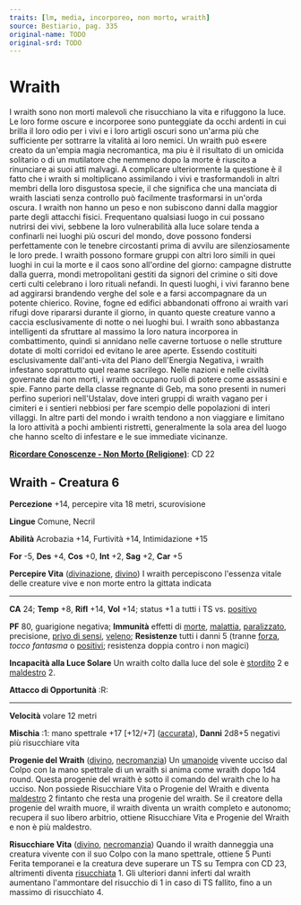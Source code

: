 ```yaml
---
traits: [lm, media, incorporeo, non morto, wraith]
source: Bestiario, pag. 335
original-name: TODO
original-srd: TODO
---
```


# Wraith

I wraith sono non morti malevoli che risucchiano la vita e rifuggono la luce. Le
loro forme oscure e incorporee sono punteggiate da occhi ardenti in cui brilla
il loro odio per i vivi e i loro artigli oscuri sono un'arma più che sufficiente
per sottrarre la vitalità ai loro nemici. Un wraith può es«ere creato da
un'empia magia necromantica, ma piu è il risultato di un omicida solitario o di
un mutilatore che nemmeno dopo la morte è riuscito a rinunciare ai suoi atti
malvagi. A complicare ulteriormente la questione è il fatto che i wraith si
moltiplicano assimilando i vivi e trasformandoli in altri membri della loro
disgustosa specie, il che significa che una manciata di wraith lasciati senza
controllo può facilmente trasformarsi in un'orda oscura. I wraith non hanno un
peso e non subiscono danni dalla maggior parte degli attacchi fisici.
Frequentano qualsiasi luogo in cui possano nutrirsi dei vivi, sebbene la loro
vulnerabilità alla luce solare tenda a confinarli nei luoghi più oscuri del
mondo, dove possono fondersi perfettamente con le tenebre circostanti prima di
avvilu are silenziosamente le loro prede. I wraith possono formare gruppi con
altri loro simili in quei luoghi in cui la morte e il caos sono all'ordine del
giorno: campagne distrutte dalla guerra, mondi metropolitani gestiti da signori
del crimine o siti dove certi culti celebrano i loro rituali nefandi. In questi
luoghi, i vivi faranno bene ad aggirarsi brandendo verghe del sole e a farsi
accompagnare da un potente chierico. Rovine, fogne ed edifici abbandonati
offrono ai wraith vari rifugi dove ripararsi durante il giorno, in quanto queste
creature vanno a caccia esclusivamente di notte o nei luoghi bui. I wraith sono
abbastanza intelligenti da sfruttare al massimo la loro natura incorporea in
combattimento, quindi si annidano nelle caverne tortuose o nelle strutture
dotate di molti corridoi ed evitano le aree aperte. Essendo costituiti
esclusivamente dall'anti-vita del Piano dell'Energia Negativa, i wraith
infestano soprattutto quel reame sacrilego. Nelle nazioni e nelle civiltà
governate dai non morti, i wraith occupano ruoli di potere come assassini e
spie. Fanno parte della classe regnante di Geb, ma sono presenti in numeri
perfino superiori nell'Ustalav, dove interi gruppi di wraith vagano per i
cimiteri e i sentieri nebbiosi per fare scempio delle popolazioni di interi
villaggi. In altre parti del mondo i wraith tendono a non viaggiare e limitano
la loro attività a pochi ambienti ristretti, generalmente la sola area del luogo
che hanno scelto di infestare e le sue immediate vicinanze.

**[Ricordare Conoscenze - Non Morto (Religione)](/azioni/abilita/ricordare-conoscenze)**:
CD 22

## Wraith - Creatura 6

**Percezione** +14, percepire vita 18 metri, scurovisione

**Lingue** Comune, Necril

**Abilità** Acrobazia +14, Furtività +14, Intimidazione +15

**For** -5, **Des** +4, **Cos** +0, **Int** +2, **Sag** +2, **Car** +5

**Percepire Vita** ([divinazione](/tratti/divinazione),
[divino](/tratti/divino)) I wraith percepiscono l'essenza vitale delle creature
vive e non morte entro la gittata indicata

---

**CA** 24; **Temp** +8, **Rifl** +14, **Vol** +14; status +1 a tutti i TS vs.
[positivo](/tratti/positivo)

**PF** 80, guarigione negativa; **Immunità** effetti di [morte](/tratti/morte),
[malattia](/tratti/malattia), [paralizzato](/condizioni/paralizzato),
precisione, [privo di sensi](/condizioni/privo-di-sensi),
[veleno](/tratti/veleno); **Resistenze** tutti i danni 5 (tranne
[forza](/tratti/forza), _tocco fantasma_ o [positivi](/tratti/positivo);
resistenza doppia contro i non magici)

**Incapacità alla Luce Solare** Un wraith colto dalla luce del sole è
[stordito](/condizioni/stordito) 2 e [maldestro](/condizioni/maldestro) 2.

**Attacco di Opportunità** :R:

---

**Velocità** volare 12 metri

**Mischia** :1: mano spettrale +17 \[+12/+7] ([accurata](/tratti/accurata)),
**Danni** 2d8+5 negativi più risucchiare vita

**Progenie del Wraith** ([divino](/tratti/divino),
[necromanzia](/tratti/necromanzia)) Un [umanoide](/tratti/umanoide) vivente
ucciso dal Colpo con la mano spettrale di un wraith si anima come wraith dopo
1d4 round. Questa progenie del wraith è sotto il comando del wraith che lo ha
ucciso. Non possiede Risucchiare Vita o Progenie del Wraith e diventa
[maldestro](/condizioni/maldestro) 2 fintanto che resta una progenie del wraith.
Se il creatore della progenie del wraith muore, il wraith diventa un wraith
completo e autonomo; recupera il suo libero arbitrio, ottiene Risucchiare Vita e
Progenie del Wraith e non è più maldestro.

**Risucchiare Vita** ([divino](/tratti/divino),
[necromanzia](/tratti/necromanzia)) Quando il wraith danneggia una creatura
vivente con il suo Colpo con la mano spettrale, ottiene 5 Punti Ferita
temporanei e la creatura deve superare un TS su Tempra con CD 23, altrimenti
diventa [risucchiata](/condizioni/risucchiato) 1. Gli ulteriori danni inferti
dal wraith aumentano l'ammontare del risucchio di 1 in caso di TS fallito, fino
a un massimo di risucchiato 4.
